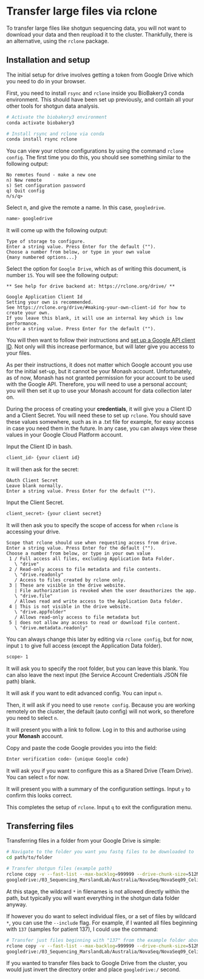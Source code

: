 # Transfer large files via rclone

To transfer large files like shotgun sequencing data, you will not want to download your data and then reupload it to the cluster.
Thankfully, there is an alternative, using the `rclone` package.

## Installation and setup

The initial setup for drive involves getting a token from Google Drive which you need to do in your browser.

First, you need to install `rsync` and `rclone` inside you BioBakery3 conda environment. 
This should have been set up previously, and contain all your other tools for shotgun data analysis.

```bash
# Activate the biobakery3 environment
conda activate biobakery3

# Install rsync and rclone via conda
conda install rsync rclone
```

You can view your rclone configurations by using the command `rclone config`.
The first time you do this, you should see something similar to the following output:

```
No remotes found - make a new one
n) New remote
s) Set configuration password
q) Quit config
n/s/q>
```

Select n, and give the remote a name. In this case, `googledrive`.

```bash
name> googledrive
```

It will come up with the following output:

```
Type of storage to configure.
Enter a string value. Press Enter for the default ("").
Choose a number from below, or type in your own value
{many numbered options...}
```

Select the option for `Google Drive`, which as of writing this document, is number `15`.
You will see the following output:

```
** See help for drive backend at: https://rclone.org/drive/ **

Google Application Client Id
Setting your own is recommended.
See https://rclone.org/drive/#making-your-own-client-id for how to create your own.
If you leave this blank, it will use an internal key which is low performance.
Enter a string value. Press Enter for the default ("").
```

You will then want to follow their instructions and [set up a Google API client ID](https://rclone.org/drive/#making-your-own-client-id).
Not only will this increase performance, but will later give you access to your files.

As per their instructions, it does not matter which Google account you use for the initial set-up, but it cannot be your Monash account.
Unfortunately, as of now, Monash has not granted permission for your account to be used with the Google API.
Therefore, you will need to use a personal account; you will then set it up to use your Monash account for data collection later on.

During the process of creating your __credentials__, it will give you a Client ID and a Client Secret. You will need these to set up `rclone`.
You should save these values somewhere, such as in a .txt file for example, for easy access in case you need them in the future.
In any case, you can always view these values in your Google Cloud Platform account.

Input the Client ID in bash.

```bash
client_id> {your client id}
```
 It will then ask for the secret:
 
```
OAuth Client Secret
Leave blank normally.
Enter a string value. Press Enter for the default ("").
```

Input the Client Secret.

```bash
client_secret> {your client secret}
```

It will then ask you to specify the scope of access for when `rclone` is accessing your drive.

```
Scope that rclone should use when requesting access from drive.
Enter a string value. Press Enter for the default ("").
Choose a number from below, or type in your own value
 1 / Full access all files, excluding Application Data Folder.
   \ "drive"
 2 / Read-only access to file metadata and file contents.
   \ "drive.readonly"
   / Access to files created by rclone only.
 3 | These are visible in the drive website.
   | File authorization is revoked when the user deauthorizes the app.
   \ "drive.file"
   / Allows read and write access to the Application Data folder.
 4 | This is not visible in the drive website.
   \ "drive.appfolder"
   / Allows read-only access to file metadata but
 5 | does not allow any access to read or download file content.
   \ "drive.metadata.readonly"
```

You can always change this later by editing via `rclone config`, but for now, input `1` to give full access (except the Application Data folder).

```bash
scope> 1
```

It will ask you to specify the root folder, but you can leave this blank. 
You can also leave the next input (the Service Account Credentials JSON file path) blank.

It will ask if you want to edit advanced config. You can input `n`.

Then, it will ask if you need to use `remote config`. 
Because you are working remotely on the cluster, the default (auto config) will not work, so therefore you need to select `n`.

It will present you with a link to follow. Log in to this and authorise using your __Monash__ account.

Copy and paste the code Google provides you into the field:

```bash
Enter verification code> {unique Google code}
```

It will ask you if you want to configure this as a Shared Drive (Team Drive).
You can select `n` for now.

It will present you with a summary of the configuration settings. 
Input `y` to confirm this looks correct.

This completes the setup of `rclone`. Input `q` to exit the configuration menu.

## Transferring files

Transferring files in a folder from your Google Drive is simple:

```bash
# Navigate to the folder you want you fastq files to be downloaded to
cd path/to/folder

# Transfer shotgun files (example path)
rclone copy -v --fast-list --max-backlog=999999 --drive-chunk-size=512M \
googledrive:/03_Sequencing_MarslandLab/Australia/NovaSeq/NovaSeq09_Celine_Matt_shotgun/Matt_data .
```

At this stage, the wildcard `*` in filenames is not allowed directly within the path, but typically you will want everything in the shotgun data folder anyway.

If however you do want to select individual files, or a set of files by wildcard `*`, you can use the `--include` flag.
For example, if I wanted all files beginning with `137` (samples for patient 137), I could use the command:

```bash
# Transfer just files beginning with "137" from the example folder above
rclone copy -v --fast-list --max-backlog=999999 --drive-chunk-size=512M --include "137*" \
googledrive:/03_Sequencing_MarslandLab/Australia/NovaSeq/NovaSeq09_Celine_Matt_shotgun/Matt_data .
```

If you wanted to transfer files back to Google Drive from the cluster, you would just invert the directory order and place `googledrive:/` second.
